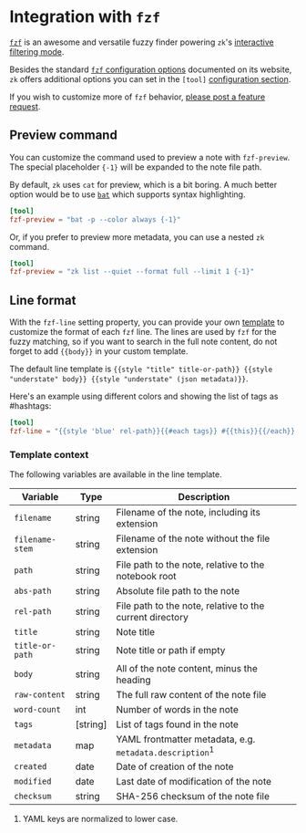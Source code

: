 # Integration with `fzf`

[`fzf`](https://github.com/junegunn/fzf) is an awesome and versatile fuzzy finder powering `zk`'s [interactive filtering mode](note-filtering.md).

Besides the standard [`fzf` configuration options](https://github.com/junegunn/fzf) documented on its website, `zk` offers additional options you can set in the `[tool]` [configuration section](config.md).

If you wish to customize more of `fzf` behavior, [please post a feature request](https://github.com/mickael-menu/zk/issues).

## Preview command

You can customize the command used to preview a note with `fzf-preview`. The special placeholder `{-1}` will be expanded to the note file path.

By default, `zk` uses `cat` for preview, which is a bit boring. A much better option would be to use [`bat`](https://github.com/sharkdp/bat) which supports syntax highlighting.

```toml
[tool]
fzf-preview = "bat -p --color always {-1}"
```

Or, if you prefer to preview more metadata, you can use a nested `zk` command.

```toml
[tool]
fzf-preview = "zk list --quiet --format full --limit 1 {-1}"
```

## Line format

With the `fzf-line` setting property, you can provide your own [template](template.md) to customize the format of each `fzf` line. The lines are used by `fzf` for the fuzzy matching, so if you want to search in the full note content, do not forget to add `{{body}}` in your custom template.

The default line template is `{{style "title" title-or-path}} {{style "understate" body}} {{style "understate" (json metadata)}}`.

Here's an example using different colors and showing the list of tags as #hashtags:

```toml
[tool]
fzf-line = "{{style 'blue' rel-path}}{{#each tags}} #{{this}}{{/each}} {{style 'black' body}}"
```

### Template context

The following variables are available in the line template.

| Variable        | Type     | Description                                                        |
|-----------------|----------|--------------------------------------------------------------------|
| `filename`      | string   | Filename of the note, including its extension                      |
| `filename-stem` | string   | Filename of the note without the file extension                    |
| `path`          | string   | File path to the note, relative to the notebook root               |
| `abs-path`      | string   | Absolute file path to the note                                     |
| `rel-path`      | string   | File path to the note, relative to the current directory           |
| `title`         | string   | Note title                                                         |
| `title-or-path` | string   | Note title or path if empty                                        |
| `body`          | string   | All of the note content, minus the heading                         |
| `raw-content`   | string   | The full raw content of the note file                              |
| `word-count`    | int      | Number of words in the note                                        |
| `tags`          | [string] | List of tags found in the note                                     |
| `metadata`      | map      | YAML frontmatter metadata, e.g. `metadata.description`<sup>1</sup> |
| `created`       | date     | Date of creation of the note                                       |
| `modified`      | date     | Last date of modification of the note                              |
| `checksum`      | string   | SHA-256 checksum of the note file                                  |

1. YAML keys are normalized to lower case.
